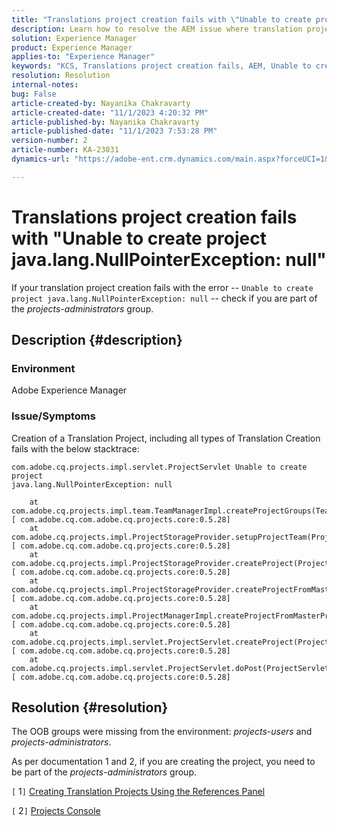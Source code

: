 ```yaml
---
title: "Translations project creation fails with \"Unable to create project  java.lang.NullPointerException: null\""
description: Learn how to resolve the AEM issue where translation project creation fails. OOB groups were found missing.
solution: Experience Manager
product: Experience Manager
applies-to: "Experience Manager"
keywords: "KCS, Translations project creation fails, AEM, Unable to create project, java.lang.NullPointerException"
resolution: Resolution
internal-notes: 
bug: False
article-created-by: Nayanika Chakravarty
article-created-date: "11/1/2023 4:20:32 PM"
article-published-by: Nayanika Chakravarty
article-published-date: "11/1/2023 7:53:28 PM"
version-number: 2
article-number: KA-23031
dynamics-url: "https://adobe-ent.crm.dynamics.com/main.aspx?forceUCI=1&pagetype=entityrecord&etn=knowledgearticle&id=8d39a28e-d278-ee11-8179-6045bd0065f9"

---
```

# Translations project creation fails with "Unable to create project  java.lang.NullPointerException: null"


If your translation project creation fails with the error -- `Unable to create project java.lang.NullPointerException: null` -- check if you are part of the *projects-administrators* group.

## Description {#description}


### Environment

Adobe Experience Manager

### Issue/Symptoms

Creation of a Translation Project, including all types of Translation Creation fails with the below stacktrace:


```
com.adobe.cq.projects.impl.servlet.ProjectServlet Unable to create project
java.lang.NullPointerException: null

    at com.adobe.cq.projects.impl.team.TeamManagerImpl.createProjectGroups(TeamManagerImpl.java:346) [ com.adobe.cq.com.adobe.cq.projects.core:0.5.28] 
    at com.adobe.cq.projects.impl.ProjectStorageProvider.setupProjectTeam(ProjectStorageProvider.java:691) [ com.adobe.cq.com.adobe.cq.projects.core:0.5.28] 
    at com.adobe.cq.projects.impl.ProjectStorageProvider.createProject(ProjectStorageProvider.java:636) [ com.adobe.cq.com.adobe.cq.projects.core:0.5.28] 
    at com.adobe.cq.projects.impl.ProjectStorageProvider.createProjectFromMasterProject(ProjectStorageProvider.java:514) [ com.adobe.cq.com.adobe.cq.projects.core:0.5.28] 
    at com.adobe.cq.projects.impl.ProjectManagerImpl.createProjectFromMasterProject(ProjectManagerImpl.java:92) [ com.adobe.cq.com.adobe.cq.projects.core:0.5.28] 
    at com.adobe.cq.projects.impl.servlet.ProjectServlet.createProject(ProjectServlet.java:297) [ com.adobe.cq.com.adobe.cq.projects.core:0.5.28] 
    at com.adobe.cq.projects.impl.servlet.ProjectServlet.doPost(ProjectServlet.java:196) [ com.adobe.cq.com.adobe.cq.projects.core:0.5.28]
```



## Resolution {#resolution}


The OOB groups were missing from the environment: *projects-users* and *projects-administrators*.

As per documentation 1 and 2, if you are creating the project, you need to be part of the *projects-administrators* group.

​​​​`[` 1`]`  [Creating Translation Projects Using the References Panel](https://experienceleague.adobe.com/docs/experience-manager-65/administering/introduction/tc-manage.html?lang=en#creating-translation-projects-using-the-references-panel)

`[` 2`]`  [Projects Console](https://experienceleague.adobe.com/docs/experience-manager-65/authoring/projects/projects.html?lang=en#projects-console)
